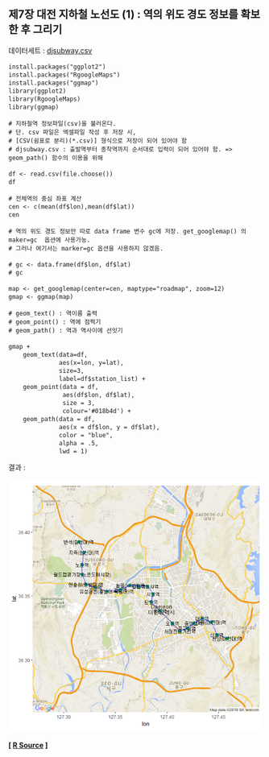 ## 제7장 대전 지하철 노선도 (1) : 역의 위도 경도 정보를 확보한 후 그리기

데이터세트 : [djsubway.csv](data/djsubway.csv)

```{r}
install.packages("ggplot2")
install.packages("RgoogleMaps")
install.packages("ggmap")
library(ggplot2)
library(RgoogleMaps)
library(ggmap)

# 지하철역 정보파일(csv)을 불러온다. 
# 단. csv 파일은 엑셀파일 작성 후 저장 시, 
# [CSV(쉼표로 분리)(*.csv)] 형식으로 저장이 되어 있어야 함
# djsubway.csv : 출발역부터 종착역까지 순서대로 입력이 되어 있어야 함. => geom_path() 함수의 이용을 위해

df <- read.csv(file.choose()) 
df

# 전체역의 중심 좌표 계산
cen <- c(mean(df$lon),mean(df$lat))
cen

# 역의 위도 경도 정보만 따로 data frame 변수 gc에 저장. get_googlemap() 의  maker=gc  옵션에 사용가능.
# 그러나 여기서는 marker=gc 옵션을 사용하지 않겠음.

# gc <- data.frame(df$lon, df$lat)  
# gc

map <- get_googlemap(center=cen, maptype="roadmap", zoom=12)
gmap <- ggmap(map)

# geom_text() : 역이름 출력
# geom_point() : 역에 점찍기
# geom_path() : 역과 역사이에 선잇기

gmap + 
	geom_text(data=df, 
              aes(x=lon, y=lat), 
              size=3, 
              label=df$station_list) + 
	geom_point(data = df, 
               aes(df$lon, df$lat), 
               size = 3, 
               colour='#018b4d') +
	geom_path(data = df, 
              aes(x = df$lon, y = df$lat), 
              color = "blue", 
              alpha = .5, 
              lwd = 1)
```

결과 :

![img](images/COMF_180416085519b5f60cf9.bmp)



**[ [R Source](source/ch_7_Subway_Geocode_Daejeon.R) ]**

